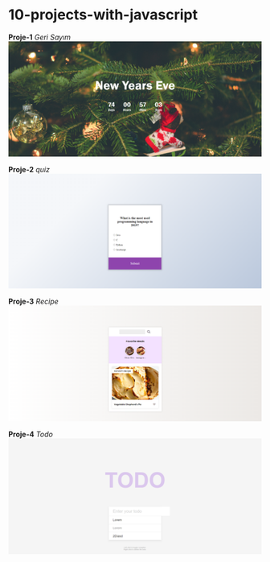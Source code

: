 # 10-projects-with-javascript
**Proje-1** *Geri Sayım*
![](CountdownTimer/img/Screenshot_6.png)

**Proje-2** *quiz*
![](quiz/img/img1.png)

**Proje-3** *Recipe*
![](Recipe/img/Screenshot_7.png)

**Proje-4** *Todo*
![](Todo/img/Screenshot_9.png)
